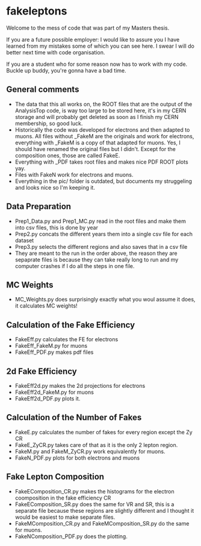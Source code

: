 # fakeleptons

Welcome to the mess of code that was part of my Masters thesis. 

If you are a future possible employer: I would like to assure you I have learned from my mistakes some of which you can see here. I swear I will do better next time with code organisation.

If you are a student who for some reason now has to work with my code. Buckle up buddy, you're gonna have a bad time.

## General comments ##

- The data that this all works on, the ROOT files that are the output of the AnalysisTop code, is way too large to be stored here, it's in my CERN storage and will probably get deleted as soon as I finish my CERN membership, so good luck.
- Historically the code was developed for electrons and then adapted to muons. All files without _FakeM are the originals and work for electrons, everything with _FakeM is a copy of that adapted for muons. Yes, I should have renamed the original files but I didn't. Except for the composition ones, those are called FakeE.
- Everything with _PDF takes root files and makes nice PDF ROOT plots yay.
- Files with FakeN work for electrons and muons. 
- Everything in the pic/ folder is outdated, but documents my struggeling and looks nice so I'm keeping it. 

## Data Preparation ##

- Prep1_Data.py and Prep1_MC.py read in the root files and make them into csv files, this is done by year
- Prep2.py concats the different years them into a single csv file for each dataset
- Prep3.py selects the different regions and also saves that in a csv file
- They are meant to the run in the order above, the reason they are sepaprate files is because they can take really long to run and my computer crashes if I do all the steps in one file. 

## MC Weights ##

- MC_Weights.py does surprisingly exactly what you woul assume it does, it calculates MC weights!

## Calculation of the Fake Efficiency ##

- FakeEff.py calculates the FE for electrons
- FakeEff_FakeM.py for muons
- FakeEff_PDF.py makes pdf files

## 2d Fake Efficiency ##

- FakeEff2d.py makes the 2d projections for electrons 
- FakeEff2d_FakeM.py for muons 
- FakeEff2d_PDF.py plots it.

## Calculation of the Number of Fakes ##

- FakeE.py calculates the number of fakes for every region except the Zy CR
- FakeE_ZyCR.py takes care of that as it is the only 2 lepton region. 
- FakeM.py and FakeM_ZyCR.py work equivalently for muons. 
- FakeN_PDF.py plots for both electrons and muons

## Fake Lepton Composition ##

- FakeEComposition_CR.py makes the histograms for the electron coomposition in the fake efficiency CR
- FakeEComposition_SR.py does the same for VR and SR, this is a separate file because these regions are slightly different and I thought it would be easiest to make separate files.
- FakeMComposition_CR.py and FakeMComposition_SR.py do the same for muons. 
- FakeNComposition_PDF.py does the plotting.
